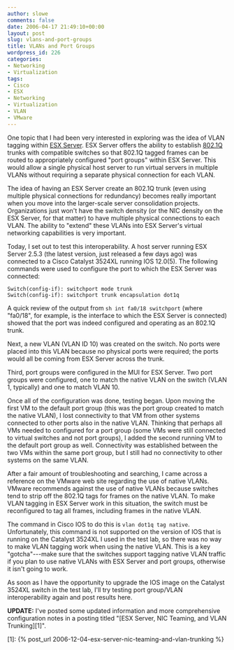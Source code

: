 ```yaml
---
author: slowe
comments: false
date: 2006-04-17 21:49:10+00:00
layout: post
slug: vlans-and-port-groups
title: VLANs and Port Groups
wordpress_id: 226
categories:
- Networking
- Virtualization
tags:
- Cisco
- ESX
- Networking
- Virtualization
- VLAN
- VMware
---
```


One topic that I had been very interested in exploring was the idea of VLAN tagging within [ESX Server](http://www.vmware.com/products/esx/). ESX Server offers the ability to establish [802.1Q](http://en.wikipedia.org/wiki/802.1Q) trunks with compatible switches so that 802.1Q tagged frames can be routed to appropriately configured "port groups" within ESX Server. This would allow a single physical host server to run virtual servers in multiple VLANs without requiring a separate physical connection for each VLAN.

The idea of having an ESX Server create an 802.1Q trunk (even using multiple physical connections for redundancy) becomes really important when you move into the larger-scale server consolidation projects. Organizations just won't have the switch density (or the NIC density on the ESX Server, for that matter) to have multiple physical connections to each VLAN. The ability to "extend" these VLANs into ESX Server's virtual networking capabilities is very important.

Today, I set out to test this interoperability. A host server running ESX Server 2.5.3 (the latest version, just released a few days ago) was connected to a Cisco Catalyst 3524XL running IOS 12.0(5). The following commands were used to configure the port to which the ESX Server was connected:

    Switch(config-if): switchport mode trunk
    Switch(config-if): switchport trunk encapsulation dot1q

A quick review of the output from `sh int fa0/18 switchport` (where "fa0/18", for example, is the interface to which the ESX Server is connected) showed that the port was indeed configured and operating as an 802.1Q trunk.

Next, a new VLAN (VLAN ID 10) was created on the switch. No ports were placed into this VLAN because no physical ports were required; the ports would all be coming from ESX Server across the trunk.

Third, port groups were configured in the MUI for ESX Server. Two port groups were configured, one to match the native VLAN on the switch (VLAN 1, typically) and one to match VLAN 10.

Once all of the configuration was done, testing began. Upon moving the first VM to the default port group (this was the port group created to match the native VLAN), I lost connectivity to that VM from other systems connected to other ports also in the native VLAN. Thinking that perhaps all VMs needed to configured for a port group (some VMs were still connected to virtual switches and not port groups), I added the second running VM to the default port group as well. Connectivity was established between the two VMs within the same port group, but I still had no connectivity to other systems on the same VLAN.

After a fair amount of troubleshooting and searching, I came across a reference on the VMware web site regarding the use of native VLANs. VMware recommends against the use of native VLANs because switches tend to strip off the 802.1Q tags for frames on the native VLAN. To make VLAN tagging in ESX Server work in this situation, the switch must be reconfigured to tag all frames, including frames in the native VLAN.

The command in Cisco IOS to do this is `vlan dot1q tag native`. Unfortunately, this command is not supported on the version of IOS that is running on the Catalyst 3524XL I used in the test lab, so there was no way to make VLAN tagging work when using the native VLAN. This is a key "gotcha"---make sure that the switches support tagging native VLAN traffic if you plan to use native VLANs with ESX Server and port groups, otherwise it isn't going to work.

As soon as I have the opportunity to upgrade the IOS image on the Catalyst 3524XL switch in the test lab, I'll try testing port group/VLAN interoperability again and post results here.

**UPDATE:** I've posted some updated information and more comprehensive configuration notes in a posting titled "[ESX Server, NIC Teaming, and VLAN Trunking][1]".

[1]: {% post_url 2006-12-04-esx-server-nic-teaming-and-vlan-trunking %}

